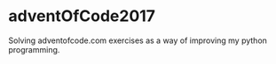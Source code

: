 # adventOfCode2017
Solving adventofcode.com exercises as a way of improving my python programming. 
